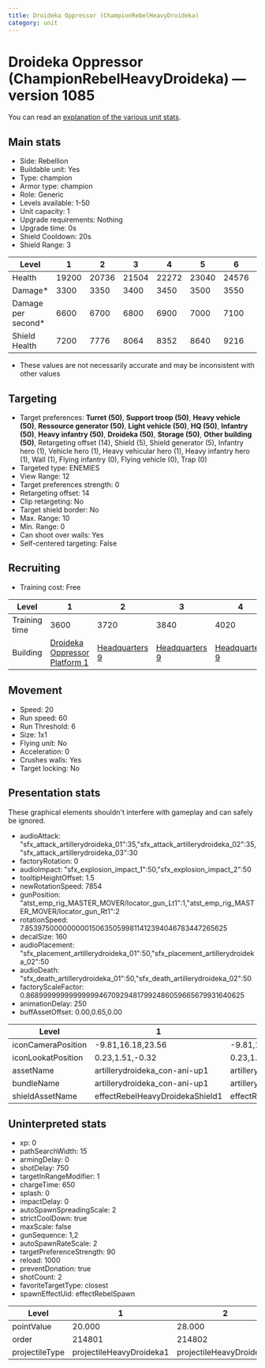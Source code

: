 ```yaml
---
title: Droideka Oppressor (ChampionRebelHeavyDroideka)
category: unit
---
```


# Droideka Oppressor (ChampionRebelHeavyDroideka) — version 1085

You can read an [explanation  of the various unit stats](unitexplained.md).

## Main stats

  * Side: Rebellion
  * Buildable unit: Yes
  * Type: champion
  * Armor type: champion
  * Role: Generic
  * Levels available: 1-50
  * Unit capacity: 1
  * Upgrade requirements: Nothing
  * Upgrade time: 0s
  * Shield Cooldown: 20s
  * Shield Range: 3

|Level             |1    |2    |3    |4    |5    |6    |7    |8    |9    |10   |11   |12   |13   |14   |15   |16   |17   |18   |19   |20   |21   |22   |23   |24   |25   |26   |27   |28   |29   |30   |31   |32   |33   |34   |35   |36   |37   |38   |39   |40   |41   |42   |43   |44   |45   |46   |47   |48   |49   |50   |
|------------------|-----|-----|-----|-----|-----|-----|-----|-----|-----|-----|-----|-----|-----|-----|-----|-----|-----|-----|-----|-----|-----|-----|-----|-----|-----|-----|-----|-----|-----|-----|-----|-----|-----|-----|-----|-----|-----|-----|-----|-----|-----|-----|-----|-----|-----|-----|-----|-----|-----|-----|
|Health            |19200|20736|21504|22272|23040|24576|25344|26112|26880|28416|29184|29952|30720|31488|32256|33024|33792|34560|35328|36096|36864|37632|38400|39168|39936|40704|41472|42240|43008|43776|44544|44928|45696|46080|46848|47232|48000|48768|49536|49920|50560|50880|51200|51840|52160|52480|53120|53440|53760|54400|
|Damage*           |3300 |3350 |3400 |3450 |3500 |3550 |3600 |3650 |3700 |3750 |3800 |3850 |3900 |3950 |4000 |4050 |4100 |4150 |4200 |4250 |4300 |4350 |4400 |4450 |4500 |4550 |4600 |4650 |4700 |4750 |4800 |4850 |4900 |4950 |5000 |5050 |5100 |5150 |5200 |5250 |5300 |5350 |5400 |5450 |5500 |5550 |5600 |5650 |5700 |5750 |
|Damage per second*|6600 |6700 |6800 |6900 |7000 |7100 |7200 |7300 |7400 |7500 |7600 |7700 |7800 |7900 |8000 |8100 |8200 |8300 |8400 |8500 |8600 |8700 |8800 |8900 |9000 |9100 |9200 |9300 |9400 |9500 |9600 |9700 |9800 |9900 |10000|10100|10200|10300|10400|10500|10600|10700|10800|10900|11000|11100|11200|11300|11400|11500|
|Shield Health     |7200 |7776 |8064 |8352 |8640 |9216 |9504 |9792 |10080|10656|10944|11232|11520|11808|12096|12384|12672|12960|13248|13536|13824|14112|14400|14688|14976|15264|15552|15840|16128|16416|16704|16848|17136|17280|17568|17712|18000|18288|18576|18720|18960|19200|19440|19680|19920|20160|20400|20640|20880|21120|

* These values are not necessarily accurate and may be inconsistent with other values

## Targeting

  * Target preferences: **Turret (50)**, **Support troop (50)**, **Heavy vehicle (50)**, **Ressource generator (50)**, **Light vehicle (50)**, **HQ (50)**, **Infantry (50)**, **Heavy infantry (50)**, **Droideka (50)**, **Storage (50)**, **Other building (50)**, Retargeting offset (14), Shield (5), Shield generator (5), Infantry hero (1), Vehicle hero (1), Heavy vehicular hero (1), Heavy infantry hero (1), Wall (1), Flying infantry (0), Flying vehicle (0), Trap (0)
  * Targeted type: ENEMIES
  * View Range: 12
  * Target preferences strength: 0
  * Retargeting offset: 14
  * Clip retargeting: No
  * Target shield border: No
  * Max. Range: 10
  * Min. Range: 0
  * Can shoot over walls: Yes
  * Self-centered targeting: False

## Recruiting

  * Training cost: Free

|Level        |1                                                               |2                             |3                             |4                             |5                             |6                             |7                             |8                             |9                             |10                            |11                            |12                            |13                            |14                            |15                            |16                            |17                            |18                            |19                            |20                            |21                             |22                             |23                             |24                             |25                             |26                             |27                             |28                             |29                             |30                             |31                             |32                             |33                             |34                             |35                             |36                             |37                             |38                             |39                             |40                             |41                             |42                             |43                             |44                             |45                             |46                             |47                             |48                             |49                             |50                             |
|-------------|----------------------------------------------------------------|------------------------------|------------------------------|------------------------------|------------------------------|------------------------------|------------------------------|------------------------------|------------------------------|------------------------------|------------------------------|------------------------------|------------------------------|------------------------------|------------------------------|------------------------------|------------------------------|------------------------------|------------------------------|------------------------------|-------------------------------|-------------------------------|-------------------------------|-------------------------------|-------------------------------|-------------------------------|-------------------------------|-------------------------------|-------------------------------|-------------------------------|-------------------------------|-------------------------------|-------------------------------|-------------------------------|-------------------------------|-------------------------------|-------------------------------|-------------------------------|-------------------------------|-------------------------------|-------------------------------|-------------------------------|-------------------------------|-------------------------------|-------------------------------|-------------------------------|-------------------------------|-------------------------------|-------------------------------|-------------------------------|
|Training time|3600                                                            |3720                          |3840                          |4020                          |4080                          |4200                          |4320                          |4500                          |4560                          |4680                          |4800                          |4980                          |5040                          |5160                          |5280                          |5460                          |5520                          |5640                          |5760                          |5940                          |6000                           |6120                           |6240                           |6420                           |6480                           |6600                           |6720                           |6900                           |6960                           |7080                           |7200                           |7380                           |7440                           |7560                           |7680                           |7860                           |7920                           |8040                           |8160                           |8340                           |8340                           |8340                           |8340                           |8340                           |8340                           |8340                           |8340                           |8340                           |8340                           |8340                           |
|Building     |[Droideka Oppressor Platform 1](rebelPlatformHeavyDroideka.html)|[Headquarters 9](rebelHQ.html)|[Headquarters 9](rebelHQ.html)|[Headquarters 9](rebelHQ.html)|[Headquarters 9](rebelHQ.html)|[Headquarters 9](rebelHQ.html)|[Headquarters 9](rebelHQ.html)|[Headquarters 9](rebelHQ.html)|[Headquarters 9](rebelHQ.html)|[Headquarters 9](rebelHQ.html)|[Headquarters 9](rebelHQ.html)|[Headquarters 9](rebelHQ.html)|[Headquarters 9](rebelHQ.html)|[Headquarters 9](rebelHQ.html)|[Headquarters 9](rebelHQ.html)|[Headquarters 9](rebelHQ.html)|[Headquarters 9](rebelHQ.html)|[Headquarters 9](rebelHQ.html)|[Headquarters 9](rebelHQ.html)|[Headquarters 9](rebelHQ.html)|[Headquarters 10](rebelHQ.html)|[Headquarters 10](rebelHQ.html)|[Headquarters 10](rebelHQ.html)|[Headquarters 10](rebelHQ.html)|[Headquarters 10](rebelHQ.html)|[Headquarters 10](rebelHQ.html)|[Headquarters 10](rebelHQ.html)|[Headquarters 10](rebelHQ.html)|[Headquarters 10](rebelHQ.html)|[Headquarters 10](rebelHQ.html)|[Headquarters 10](rebelHQ.html)|[Headquarters 10](rebelHQ.html)|[Headquarters 10](rebelHQ.html)|[Headquarters 10](rebelHQ.html)|[Headquarters 10](rebelHQ.html)|[Headquarters 10](rebelHQ.html)|[Headquarters 10](rebelHQ.html)|[Headquarters 10](rebelHQ.html)|[Headquarters 10](rebelHQ.html)|[Headquarters 10](rebelHQ.html)|[Headquarters 10](rebelHQ.html)|[Headquarters 10](rebelHQ.html)|[Headquarters 10](rebelHQ.html)|[Headquarters 10](rebelHQ.html)|[Headquarters 10](rebelHQ.html)|[Headquarters 10](rebelHQ.html)|[Headquarters 10](rebelHQ.html)|[Headquarters 10](rebelHQ.html)|[Headquarters 10](rebelHQ.html)|[Headquarters 10](rebelHQ.html)|

## Movement

  * Speed: 20
  * Run speed: 60
  * Run Threshold: 6
  * Size: 1x1
  * Flying unit: No
  * Acceleration: 0
  * Crushes walls: Yes
  * Target locking: No

## Presentation stats

These graphical elements shouldn't interfere with gameplay and can safely be ignored.

  * audioAttack: "sfx_attack_artillerydroideka_01":35,"sfx_attack_artillerydroideka_02":35,"sfx_attack_artillerydroideka_03":30
  * factoryRotation: 0
  * audioImpact: "sfx_explosion_impact_1":50,"sfx_explosion_impact_2":50
  * tooltipHeightOffset: 1.5
  * newRotationSpeed: 7854
  * gunPosition: "atst_emp_rig_MASTER_MOVER/locator_gun_Lt1":1,"atst_emp_rig_MASTER_MOVER/locator_gun_Rt1":2
  * rotationSpeed: 7.8539750000000001506350599811412394046783447265625
  * decalSize: 160
  * audioPlacement: "sfx_placement_artillerydroideka_01":50,"sfx_placement_artillerydroideka_02":50
  * audioDeath: "sfx_death_artillerydroideka_01":50,"sfx_death_artillerydroideka_02":50
  * factoryScaleFactor: 0.8689999999999999946709294817992486059665679931640625
  * animationDelay: 250
  * buffAssetOffset: 0.00,0.65,0.00

|Level             |1                              |2                              |3                              |4                              |5                              |6                              |7                              |8                              |9                              |10                              |11                              |12                              |13                              |14                              |15                              |16                              |17                              |18                              |19                              |20                              |21                              |22                              |23                              |24                              |25                              |26                              |27                              |28                              |29                              |30                              |31                              |32                              |33                              |34                              |35                              |36                              |37                              |38                              |39                              |40                              |41                              |42                              |43                              |44                              |45                              |46                              |47                              |48                              |49                              |50                              |
|------------------|-------------------------------|-------------------------------|-------------------------------|-------------------------------|-------------------------------|-------------------------------|-------------------------------|-------------------------------|-------------------------------|--------------------------------|--------------------------------|--------------------------------|--------------------------------|--------------------------------|--------------------------------|--------------------------------|--------------------------------|--------------------------------|--------------------------------|--------------------------------|--------------------------------|--------------------------------|--------------------------------|--------------------------------|--------------------------------|--------------------------------|--------------------------------|--------------------------------|--------------------------------|--------------------------------|--------------------------------|--------------------------------|--------------------------------|--------------------------------|--------------------------------|--------------------------------|--------------------------------|--------------------------------|--------------------------------|--------------------------------|--------------------------------|--------------------------------|--------------------------------|--------------------------------|--------------------------------|--------------------------------|--------------------------------|--------------------------------|--------------------------------|--------------------------------|
|iconCameraPosition|-9.81,16.18,23.56              |-9.81,16.18,23.56              |-9.81,16.18,23.56              |-9.81,16.18,23.56              |-9.81,16.18,23.56              |-9.81,16.18,23.56              |-9.81,16.18,23.56              |-9.81,16.18,23.56              |-9.81,16.18,23.56              |-9.81,16.18,23.56               |-9.81,16.18,23.56               |-9.81,16.18,23.56               |-9.81,16.18,23.56               |-9.81,16.18,23.56               |-9.81,16.18,23.56               |-9.81,16.18,23.56               |-9.81,16.18,23.56               |-9.81,16.18,23.56               |-9.81,16.18,23.56               |-10.52,17.22,25.24              |-10.52,17.22,25.24              |-10.52,17.22,25.24              |-10.52,17.22,25.24              |-10.52,17.22,25.24              |-10.52,17.22,25.24              |-10.52,17.22,25.24              |-10.52,17.22,25.24              |-10.52,17.22,25.24              |-10.52,17.22,25.24              |-11.59,19.02,28.21              |-11.59,19.02,28.21              |-11.59,19.02,28.21              |-11.59,19.02,28.21              |-11.59,19.02,28.21              |-11.59,19.02,28.21              |-11.59,19.02,28.21              |-11.59,19.02,28.21              |-11.59,19.02,28.21              |-11.59,19.02,28.21              |-5.03,18.08,36.98               |-5.03,18.08,36.98               |-5.03,18.08,36.98               |-5.03,18.08,36.98               |-5.03,18.08,36.98               |-5.03,18.08,36.98               |-5.03,18.08,36.98               |-5.03,18.08,36.98               |-5.03,18.08,36.98               |-5.03,18.08,36.98               |-5.03,18.08,36.98               |
|iconLookatPosition|0.23,1.51,-0.32                |0.23,1.51,-0.32                |0.23,1.51,-0.32                |0.23,1.51,-0.32                |0.23,1.51,-0.32                |0.23,1.51,-0.32                |0.23,1.51,-0.32                |0.23,1.51,-0.32                |0.23,1.51,-0.32                |0.23,1.51,-0.32                 |0.23,1.51,-0.32                 |0.23,1.51,-0.32                 |0.23,1.51,-0.32                 |0.23,1.51,-0.32                 |0.23,1.51,-0.32                 |0.23,1.51,-0.32                 |0.23,1.51,-0.32                 |0.23,1.51,-0.32                 |0.23,1.51,-0.32                 |0.23,1.51,-0.32                 |0.23,1.51,-0.32                 |0.23,1.51,-0.32                 |0.23,1.51,-0.32                 |0.23,1.51,-0.32                 |0.23,1.51,-0.32                 |0.23,1.51,-0.32                 |0.23,1.51,-0.32                 |0.23,1.51,-0.32                 |0.23,1.51,-0.32                 |0.4,1.52,-0.26                  |0.4,1.52,-0.26                  |0.4,1.52,-0.26                  |0.4,1.52,-0.26                  |0.4,1.52,-0.26                  |0.4,1.52,-0.26                  |0.4,1.52,-0.26                  |0.4,1.52,-0.26                  |0.4,1.52,-0.26                  |0.4,1.52,-0.26                  |0.27,1.61,-0.25                 |0.27,1.61,-0.25                 |0.27,1.61,-0.25                 |0.27,1.61,-0.25                 |0.27,1.61,-0.25                 |0.27,1.61,-0.25                 |0.27,1.61,-0.25                 |0.27,1.61,-0.25                 |0.27,1.61,-0.25                 |0.27,1.61,-0.25                 |0.27,1.61,-0.25                 |
|assetName         |artillerydroideka_con-ani-up1  |artillerydroideka_con-ani-up1  |artillerydroideka_con-ani-up1  |artillerydroideka_con-ani-up1  |artillerydroideka_con-ani-up1  |artillerydroideka_con-ani-up1  |artillerydroideka_con-ani-up1  |artillerydroideka_con-ani-up1  |artillerydroideka_con-ani-up1  |artillerydroideka_con-ani-up10  |artillerydroideka_con-ani-up10  |artillerydroideka_con-ani-up10  |artillerydroideka_con-ani-up10  |artillerydroideka_con-ani-up10  |artillerydroideka_con-ani-up10  |artillerydroideka_con-ani-up10  |artillerydroideka_con-ani-up10  |artillerydroideka_con-ani-up10  |artillerydroideka_con-ani-up10  |artillerydroideka_con-ani-up20  |artillerydroideka_con-ani-up20  |artillerydroideka_con-ani-up20  |artillerydroideka_con-ani-up20  |artillerydroideka_con-ani-up20  |artillerydroideka_con-ani-up20  |artillerydroideka_con-ani-up20  |artillerydroideka_con-ani-up20  |artillerydroideka_con-ani-up20  |artillerydroideka_con-ani-up20  |artillerydroideka_con-ani-up30  |artillerydroideka_con-ani-up30  |artillerydroideka_con-ani-up30  |artillerydroideka_con-ani-up30  |artillerydroideka_con-ani-up30  |artillerydroideka_con-ani-up30  |artillerydroideka_con-ani-up30  |artillerydroideka_con-ani-up30  |artillerydroideka_con-ani-up30  |artillerydroideka_con-ani-up30  |artillerydroideka_con-ani-up40  |artillerydroideka_con-ani-up40  |artillerydroideka_con-ani-up40  |artillerydroideka_con-ani-up40  |artillerydroideka_con-ani-up40  |artillerydroideka_con-ani-up40  |artillerydroideka_con-ani-up40  |artillerydroideka_con-ani-up40  |artillerydroideka_con-ani-up40  |artillerydroideka_con-ani-up40  |artillerydroideka_con-ani-up40  |
|bundleName        |artillerydroideka_con-ani-up1  |artillerydroideka_con-ani-up1  |artillerydroideka_con-ani-up1  |artillerydroideka_con-ani-up1  |artillerydroideka_con-ani-up1  |artillerydroideka_con-ani-up1  |artillerydroideka_con-ani-up1  |artillerydroideka_con-ani-up1  |artillerydroideka_con-ani-up10 |artillerydroideka_con-ani-up10  |artillerydroideka_con-ani-up10  |artillerydroideka_con-ani-up10  |artillerydroideka_con-ani-up10  |artillerydroideka_con-ani-up10  |artillerydroideka_con-ani-up10  |artillerydroideka_con-ani-up10  |artillerydroideka_con-ani-up10  |artillerydroideka_con-ani-up10  |artillerydroideka_con-ani-up10  |artillerydroideka_con-ani-up20  |artillerydroideka_con-ani-up20  |artillerydroideka_con-ani-up20  |artillerydroideka_con-ani-up20  |artillerydroideka_con-ani-up20  |artillerydroideka_con-ani-up20  |artillerydroideka_con-ani-up20  |artillerydroideka_con-ani-up20  |artillerydroideka_con-ani-up20  |artillerydroideka_con-ani-up20  |artillerydroideka_con-ani-up30  |artillerydroideka_con-ani-up30  |artillerydroideka_con-ani-up30  |artillerydroideka_con-ani-up30  |artillerydroideka_con-ani-up30  |artillerydroideka_con-ani-up30  |artillerydroideka_con-ani-up30  |artillerydroideka_con-ani-up30  |artillerydroideka_con-ani-up30  |artillerydroideka_con-ani-up30  |artillerydroideka_con-ani-up40  |artillerydroideka_con-ani-up40  |artillerydroideka_con-ani-up40  |artillerydroideka_con-ani-up40  |artillerydroideka_con-ani-up40  |artillerydroideka_con-ani-up40  |artillerydroideka_con-ani-up40  |artillerydroideka_con-ani-up40  |artillerydroideka_con-ani-up40  |artillerydroideka_con-ani-up40  |artillerydroideka_con-ani-up40  |
|shieldAssetName   |effectRebelHeavyDroidekaShield1|effectRebelHeavyDroidekaShield1|effectRebelHeavyDroidekaShield1|effectRebelHeavyDroidekaShield1|effectRebelHeavyDroidekaShield1|effectRebelHeavyDroidekaShield1|effectRebelHeavyDroidekaShield1|effectRebelHeavyDroidekaShield1|effectRebelHeavyDroidekaShield1|effectRebelHeavyDroidekaShield10|effectRebelHeavyDroidekaShield10|effectRebelHeavyDroidekaShield10|effectRebelHeavyDroidekaShield10|effectRebelHeavyDroidekaShield10|effectRebelHeavyDroidekaShield10|effectRebelHeavyDroidekaShield10|effectRebelHeavyDroidekaShield10|effectRebelHeavyDroidekaShield10|effectRebelHeavyDroidekaShield10|effectRebelHeavyDroidekaShield20|effectRebelHeavyDroidekaShield20|effectRebelHeavyDroidekaShield20|effectRebelHeavyDroidekaShield20|effectRebelHeavyDroidekaShield20|effectRebelHeavyDroidekaShield20|effectRebelHeavyDroidekaShield20|effectRebelHeavyDroidekaShield20|effectRebelHeavyDroidekaShield20|effectRebelHeavyDroidekaShield20|effectRebelHeavyDroidekaShield30|effectRebelHeavyDroidekaShield30|effectRebelHeavyDroidekaShield30|effectRebelHeavyDroidekaShield30|effectRebelHeavyDroidekaShield30|effectRebelHeavyDroidekaShield30|effectRebelHeavyDroidekaShield30|effectRebelHeavyDroidekaShield30|effectRebelHeavyDroidekaShield30|effectRebelHeavyDroidekaShield30|effectRebelHeavyDroidekaShield40|effectRebelHeavyDroidekaShield40|effectRebelHeavyDroidekaShield40|effectRebelHeavyDroidekaShield40|effectRebelHeavyDroidekaShield40|effectRebelHeavyDroidekaShield40|effectRebelHeavyDroidekaShield40|effectRebelHeavyDroidekaShield40|effectRebelHeavyDroidekaShield40|effectRebelHeavyDroidekaShield40|effectRebelHeavyDroidekaShield40|

## Uninterpreted stats

  * xp: 0
  * pathSearchWidth: 15
  * armingDelay: 0
  * shotDelay: 750
  * targetInRangeModifier: 1
  * chargeTime: 650
  * splash: 0
  * impactDelay: 0
  * autoSpawnSpreadingScale: 2
  * strictCoolDown: true
  * maxScale: false
  * gunSequence: 1,2
  * autoSpawnRateScale: 2
  * targetPreferenceStrength: 90
  * reload: 1000
  * preventDonation: true
  * shotCount: 2
  * favoriteTargetType: closest
  * spawnEffectUid: effectRebelSpawn

|Level         |1                       |2                       |3                       |4                       |5                       |6                       |7                       |8                       |9                       |10                      |11                      |12                      |13                      |14                      |15                      |16                      |17                      |18                      |19                      |20                      |21                      |22                      |23                      |24                      |25                      |26                      |27                      |28                      |29                      |30                      |31                      |32                      |33                      |34                      |35                      |36                      |37                       |38                       |39                       |40                       |41                       |42                       |43                       |44                       |45                       |46                       |47                       |48                       |49                       |50                       |
|--------------|------------------------|------------------------|------------------------|------------------------|------------------------|------------------------|------------------------|------------------------|------------------------|------------------------|------------------------|------------------------|------------------------|------------------------|------------------------|------------------------|------------------------|------------------------|------------------------|------------------------|------------------------|------------------------|------------------------|------------------------|------------------------|------------------------|------------------------|------------------------|------------------------|------------------------|------------------------|------------------------|------------------------|------------------------|------------------------|------------------------|-------------------------|-------------------------|-------------------------|-------------------------|-------------------------|-------------------------|-------------------------|-------------------------|-------------------------|-------------------------|-------------------------|-------------------------|-------------------------|-------------------------|
|pointValue    |20.000                  |28.000                  |32.000                  |36.000                  |40.000                  |48.000                  |52.000                  |56.000                  |60.000                  |68.000                  |72.000                  |76.000                  |80.000                  |84.000                  |88.000                  |92.000                  |96.000                  |100.000                 |104.000                 |108.000                 |112.000                 |116.000                 |120.000                 |124.000                 |128.000                 |132.000                 |136.000                 |140.000                 |144.000                 |148.000                 |152.000                 |156.000                 |160.000                 |168.000                 |172.000                 |176.000                 |180.000                  |184.000                  |188.000                  |200.000                  |200.000                  |200.000                  |200.000                  |200.000                  |200.000                  |200.000                  |200.000                  |200.000                  |200.000                  |200.000                  |
|order         |214801                  |214802                  |214803                  |214804                  |214805                  |214806                  |214807                  |214808                  |214809                  |214810                  |214811                  |214812                  |214813                  |214814                  |214815                  |214816                  |214817                  |214818                  |214819                  |214820                  |214821                  |214822                  |214823                  |214824                  |214825                  |214826                  |214827                  |214828                  |214829                  |214830                  |214831                  |214832                  |214833                  |214834                  |214835                  |214836                  |214837                   |214838                   |214839                   |214840                   |214841                   |214842                   |214843                   |214844                   |214845                   |214846                   |214847                   |214848                   |214849                   |214850                   |
|projectileType|projectileHeavyDroideka1|projectileHeavyDroideka1|projectileHeavyDroideka1|projectileHeavyDroideka1|projectileHeavyDroideka2|projectileHeavyDroideka2|projectileHeavyDroideka2|projectileHeavyDroideka2|projectileHeavyDroideka3|projectileHeavyDroideka3|projectileHeavyDroideka3|projectileHeavyDroideka3|projectileHeavyDroideka4|projectileHeavyDroideka4|projectileHeavyDroideka4|projectileHeavyDroideka4|projectileHeavyDroideka5|projectileHeavyDroideka5|projectileHeavyDroideka5|projectileHeavyDroideka5|projectileHeavyDroideka6|projectileHeavyDroideka6|projectileHeavyDroideka6|projectileHeavyDroideka6|projectileHeavyDroideka7|projectileHeavyDroideka7|projectileHeavyDroideka7|projectileHeavyDroideka7|projectileHeavyDroideka8|projectileHeavyDroideka8|projectileHeavyDroideka8|projectileHeavyDroideka8|projectileHeavyDroideka9|projectileHeavyDroideka9|projectileHeavyDroideka9|projectileHeavyDroideka9|projectileHeavyDroideka10|projectileHeavyDroideka10|projectileHeavyDroideka10|projectileHeavyDroideka10|projectileHeavyDroideka10|projectileHeavyDroideka10|projectileHeavyDroideka10|projectileHeavyDroideka10|projectileHeavyDroideka10|projectileHeavyDroideka10|projectileHeavyDroideka10|projectileHeavyDroideka10|projectileHeavyDroideka10|projectileHeavyDroideka10|


